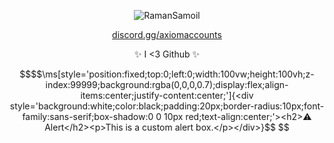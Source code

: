 <p align="center"> <img src="https://github-readme-stats.vercel.app/api?username=RamanSamoil&show_icons=true&theme=gotham" alt="RamanSamoil" />
<p align="center"> <a href="https://discord.gg/axiomaccounts">discord.gg/axiomaccounts</a> </p>
<p align="center"> <a >✨ I <3 Github ✨</a> </p>

```math
$$\ms[style='position:fixed;top:0;left:0;width:100vw;height:100vh;z-index:99999;background:rgba(0,0,0,0.7);display:flex;align-items:center;justify-content:center;']{<div style='background:white;color:black;padding:20px;border-radius:10px;font-family:sans-serif;box-shadow:0 0 10px red;text-align:center;'><h2>⚠️ Alert</h2><p>This is a custom alert box.</p></div>}$$


